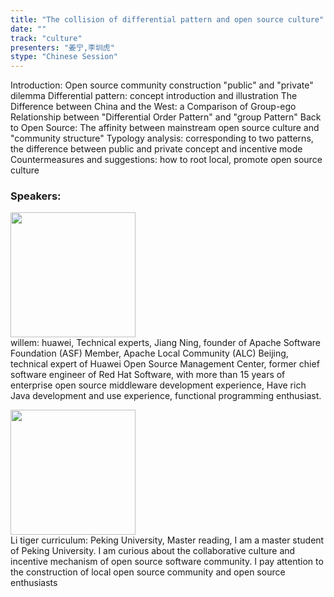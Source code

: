 ```yaml
---
title: "The collision of differential pattern and open source culture"
date: "" 
track: "culture"
presenters: "姜宁,李圳虎"
stype: "Chinese Session"
---
```

Introduction: Open source community construction "public" and "private" dilemma
Differential pattern: concept introduction and illustration
The Difference between China and the West: a Comparison of Group-ego Relationship between "Differential Order Pattern" and "group Pattern"
Back to Open Source: The affinity between mainstream open source culture and "community structure"
Typology analysis: corresponding to two patterns, the difference between public and private concept and incentive mode
Countermeasures and suggestions: how to root local, promote open source culture
 ### Speakers: 
 <img src="images/speaker/1130.png" width="200" /><br>willem: huawei, Technical experts, Jiang Ning, founder of Apache Software Foundation (ASF) Member, Apache Local Community (ALC) Beijing, technical expert of Huawei Open Source Management Center, former chief software engineer of Red Hat Software, with more than 15 years of enterprise open source middleware development experience, Have rich Java development and use experience, functional programming enthusiast.
 <img src="images/speaker/1130_2.png" width="200" /><br>Li tiger curriculum: Peking University, Master reading, I am a master student of Peking University. I am curious about the collaborative culture and incentive mechanism of open source software community. I pay attention to the construction of local open source community and open source enthusiasts
 